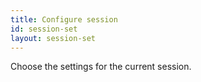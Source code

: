 ```yaml
---
title: Configure session
id: session-set
layout: session-set
---
```

Choose the settings for the current session.
